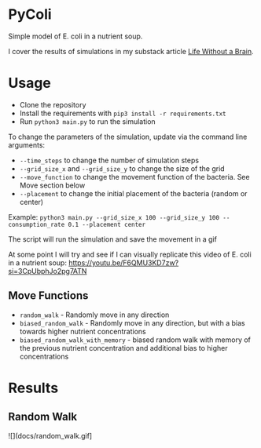 # PyColi
Simple model of E. coli in a nutrient soup.

I cover the results of simulations in my substack article [Life Without a Brain](https://open.substack.com/pub/rememberization/p/life-without-a-brain?r=1pbu6n&utm_medium=ios&utm_campaign=post).  

# Usage
* Clone the repository
* Install the requirements with `pip3 install -r requirements.txt`
* Run `python3 main.py` to run the simulation

To change the parameters of the simulation, update via the command line arguments:

* `--time_steps` to change the number of simulation steps
* `--grid_size_x` and `--grid_size_y` to change the size of the grid
* `--move_function` to change the movement function of the bacteria. See Move section below
* `--placement` to change the initial placement of the bacteria (random or center)

Example: `python3 main.py --grid_size_x 100 --grid_size_y 100 --consumption_rate 0.1 --placement center`

The script will run the simulation and save the movement in a gif

At some point I will try and see if I can visually replicate this video of E. coli in a nutrient soup: https://youtu.be/F6QMU3KD7zw?si=3CpUbphJo2pg7ATN

## Move Functions

* `random_walk` - Randomly move in any direction
* `biased_random_walk` - Randomly move in any direction, but with a bias towards higher nutrient concentrations
* `biased_random_walk_with_memory` - biased random walk with memory of the previous nutrient concentration and additional bias to higher concentrations

# Results

## Random Walk
![](docs/random_walk.gif]
